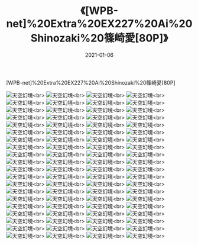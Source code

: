 ﻿---
layout: post
title: 《[WPB-net]%20Extra%20EX227%20Ai%20Shinozaki%20篠崎愛[80P]》
date: 2021-01-06
img: http://photo.orgx.cf/性感/2021/[WPB-net]%20Extra%20EX227%20Ai%20Shinozaki%20篠崎愛[80P]/000.jpg
tags: [美女,性感,泳衣]
---

[WPB-net]%20Extra%20EX227%20Ai%20Shinozaki%20篠崎愛[80P]



![天空幻境](http://photo.orgx.cf/性感/2021/[WPB-net]%20Extra%20EX227%20Ai%20Shinozaki%20篠崎愛[80P]/001.jpg''天空幻境'')<br>
![天空幻境](http://photo.orgx.cf/性感/2021/[WPB-net]%20Extra%20EX227%20Ai%20Shinozaki%20篠崎愛[80P]/002.jpg''天空幻境'')<br>
![天空幻境](http://photo.orgx.cf/性感/2021/[WPB-net]%20Extra%20EX227%20Ai%20Shinozaki%20篠崎愛[80P]/003.jpg''天空幻境'')<br>
![天空幻境](http://photo.orgx.cf/性感/2021/[WPB-net]%20Extra%20EX227%20Ai%20Shinozaki%20篠崎愛[80P]/004.jpg''天空幻境'')<br>
![天空幻境](http://photo.orgx.cf/性感/2021/[WPB-net]%20Extra%20EX227%20Ai%20Shinozaki%20篠崎愛[80P]/005.jpg''天空幻境'')<br>
![天空幻境](http://photo.orgx.cf/性感/2021/[WPB-net]%20Extra%20EX227%20Ai%20Shinozaki%20篠崎愛[80P]/006.jpg''天空幻境'')<br>
![天空幻境](http://photo.orgx.cf/性感/2021/[WPB-net]%20Extra%20EX227%20Ai%20Shinozaki%20篠崎愛[80P]/007.jpg''天空幻境'')<br>
![天空幻境](http://photo.orgx.cf/性感/2021/[WPB-net]%20Extra%20EX227%20Ai%20Shinozaki%20篠崎愛[80P]/008.jpg''天空幻境'')<br>
![天空幻境](http://photo.orgx.cf/性感/2021/[WPB-net]%20Extra%20EX227%20Ai%20Shinozaki%20篠崎愛[80P]/009.jpg''天空幻境'')<br>
![天空幻境](http://photo.orgx.cf/性感/2021/[WPB-net]%20Extra%20EX227%20Ai%20Shinozaki%20篠崎愛[80P]/010.jpg''天空幻境'')<br>
![天空幻境](http://photo.orgx.cf/性感/2021/[WPB-net]%20Extra%20EX227%20Ai%20Shinozaki%20篠崎愛[80P]/011.jpg''天空幻境'')<br>
![天空幻境](http://photo.orgx.cf/性感/2021/[WPB-net]%20Extra%20EX227%20Ai%20Shinozaki%20篠崎愛[80P]/012.jpg''天空幻境'')<br>
![天空幻境](http://photo.orgx.cf/性感/2021/[WPB-net]%20Extra%20EX227%20Ai%20Shinozaki%20篠崎愛[80P]/013.jpg''天空幻境'')<br>
![天空幻境](http://photo.orgx.cf/性感/2021/[WPB-net]%20Extra%20EX227%20Ai%20Shinozaki%20篠崎愛[80P]/014.jpg''天空幻境'')<br>
![天空幻境](http://photo.orgx.cf/性感/2021/[WPB-net]%20Extra%20EX227%20Ai%20Shinozaki%20篠崎愛[80P]/015.jpg''天空幻境'')<br>
![天空幻境](http://photo.orgx.cf/性感/2021/[WPB-net]%20Extra%20EX227%20Ai%20Shinozaki%20篠崎愛[80P]/016.jpg''天空幻境'')<br>
![天空幻境](http://photo.orgx.cf/性感/2021/[WPB-net]%20Extra%20EX227%20Ai%20Shinozaki%20篠崎愛[80P]/017.jpg''天空幻境'')<br>
![天空幻境](http://photo.orgx.cf/性感/2021/[WPB-net]%20Extra%20EX227%20Ai%20Shinozaki%20篠崎愛[80P]/018.jpg''天空幻境'')<br>
![天空幻境](http://photo.orgx.cf/性感/2021/[WPB-net]%20Extra%20EX227%20Ai%20Shinozaki%20篠崎愛[80P]/019.jpg''天空幻境'')<br>
![天空幻境](http://photo.orgx.cf/性感/2021/[WPB-net]%20Extra%20EX227%20Ai%20Shinozaki%20篠崎愛[80P]/020.jpg''天空幻境'')<br>
![天空幻境](http://photo.orgx.cf/性感/2021/[WPB-net]%20Extra%20EX227%20Ai%20Shinozaki%20篠崎愛[80P]/021.jpg''天空幻境'')<br>
![天空幻境](http://photo.orgx.cf/性感/2021/[WPB-net]%20Extra%20EX227%20Ai%20Shinozaki%20篠崎愛[80P]/022.jpg''天空幻境'')<br>
![天空幻境](http://photo.orgx.cf/性感/2021/[WPB-net]%20Extra%20EX227%20Ai%20Shinozaki%20篠崎愛[80P]/023.jpg''天空幻境'')<br>
![天空幻境](http://photo.orgx.cf/性感/2021/[WPB-net]%20Extra%20EX227%20Ai%20Shinozaki%20篠崎愛[80P]/024.jpg''天空幻境'')<br>
![天空幻境](http://photo.orgx.cf/性感/2021/[WPB-net]%20Extra%20EX227%20Ai%20Shinozaki%20篠崎愛[80P]/025.jpg''天空幻境'')<br>
![天空幻境](http://photo.orgx.cf/性感/2021/[WPB-net]%20Extra%20EX227%20Ai%20Shinozaki%20篠崎愛[80P]/026.jpg''天空幻境'')<br>
![天空幻境](http://photo.orgx.cf/性感/2021/[WPB-net]%20Extra%20EX227%20Ai%20Shinozaki%20篠崎愛[80P]/027.jpg''天空幻境'')<br>
![天空幻境](http://photo.orgx.cf/性感/2021/[WPB-net]%20Extra%20EX227%20Ai%20Shinozaki%20篠崎愛[80P]/028.jpg''天空幻境'')<br>
![天空幻境](http://photo.orgx.cf/性感/2021/[WPB-net]%20Extra%20EX227%20Ai%20Shinozaki%20篠崎愛[80P]/029.jpg''天空幻境'')<br>
![天空幻境](http://photo.orgx.cf/性感/2021/[WPB-net]%20Extra%20EX227%20Ai%20Shinozaki%20篠崎愛[80P]/030.jpg''天空幻境'')<br>
![天空幻境](http://photo.orgx.cf/性感/2021/[WPB-net]%20Extra%20EX227%20Ai%20Shinozaki%20篠崎愛[80P]/031.jpg''天空幻境'')<br>
![天空幻境](http://photo.orgx.cf/性感/2021/[WPB-net]%20Extra%20EX227%20Ai%20Shinozaki%20篠崎愛[80P]/032.jpg''天空幻境'')<br>
![天空幻境](http://photo.orgx.cf/性感/2021/[WPB-net]%20Extra%20EX227%20Ai%20Shinozaki%20篠崎愛[80P]/033.jpg''天空幻境'')<br>
![天空幻境](http://photo.orgx.cf/性感/2021/[WPB-net]%20Extra%20EX227%20Ai%20Shinozaki%20篠崎愛[80P]/034.jpg''天空幻境'')<br>
![天空幻境](http://photo.orgx.cf/性感/2021/[WPB-net]%20Extra%20EX227%20Ai%20Shinozaki%20篠崎愛[80P]/035.jpg''天空幻境'')<br>
![天空幻境](http://photo.orgx.cf/性感/2021/[WPB-net]%20Extra%20EX227%20Ai%20Shinozaki%20篠崎愛[80P]/036.jpg''天空幻境'')<br>
![天空幻境](http://photo.orgx.cf/性感/2021/[WPB-net]%20Extra%20EX227%20Ai%20Shinozaki%20篠崎愛[80P]/037.jpg''天空幻境'')<br>
![天空幻境](http://photo.orgx.cf/性感/2021/[WPB-net]%20Extra%20EX227%20Ai%20Shinozaki%20篠崎愛[80P]/038.jpg''天空幻境'')<br>
![天空幻境](http://photo.orgx.cf/性感/2021/[WPB-net]%20Extra%20EX227%20Ai%20Shinozaki%20篠崎愛[80P]/039.jpg''天空幻境'')<br>
![天空幻境](http://photo.orgx.cf/性感/2021/[WPB-net]%20Extra%20EX227%20Ai%20Shinozaki%20篠崎愛[80P]/040.jpg''天空幻境'')<br>
![天空幻境](http://photo.orgx.cf/性感/2021/[WPB-net]%20Extra%20EX227%20Ai%20Shinozaki%20篠崎愛[80P]/041.jpg''天空幻境'')<br>
![天空幻境](http://photo.orgx.cf/性感/2021/[WPB-net]%20Extra%20EX227%20Ai%20Shinozaki%20篠崎愛[80P]/042.jpg''天空幻境'')<br>
![天空幻境](http://photo.orgx.cf/性感/2021/[WPB-net]%20Extra%20EX227%20Ai%20Shinozaki%20篠崎愛[80P]/043.jpg''天空幻境'')<br>
![天空幻境](http://photo.orgx.cf/性感/2021/[WPB-net]%20Extra%20EX227%20Ai%20Shinozaki%20篠崎愛[80P]/044.jpg''天空幻境'')<br>
![天空幻境](http://photo.orgx.cf/性感/2021/[WPB-net]%20Extra%20EX227%20Ai%20Shinozaki%20篠崎愛[80P]/045.jpg''天空幻境'')<br>
![天空幻境](http://photo.orgx.cf/性感/2021/[WPB-net]%20Extra%20EX227%20Ai%20Shinozaki%20篠崎愛[80P]/046.jpg''天空幻境'')<br>
![天空幻境](http://photo.orgx.cf/性感/2021/[WPB-net]%20Extra%20EX227%20Ai%20Shinozaki%20篠崎愛[80P]/047.jpg''天空幻境'')<br>
![天空幻境](http://photo.orgx.cf/性感/2021/[WPB-net]%20Extra%20EX227%20Ai%20Shinozaki%20篠崎愛[80P]/048.jpg''天空幻境'')<br>
![天空幻境](http://photo.orgx.cf/性感/2021/[WPB-net]%20Extra%20EX227%20Ai%20Shinozaki%20篠崎愛[80P]/049.jpg''天空幻境'')<br>
![天空幻境](http://photo.orgx.cf/性感/2021/[WPB-net]%20Extra%20EX227%20Ai%20Shinozaki%20篠崎愛[80P]/050.jpg''天空幻境'')<br>
![天空幻境](http://photo.orgx.cf/性感/2021/[WPB-net]%20Extra%20EX227%20Ai%20Shinozaki%20篠崎愛[80P]/051.jpg''天空幻境'')<br>
![天空幻境](http://photo.orgx.cf/性感/2021/[WPB-net]%20Extra%20EX227%20Ai%20Shinozaki%20篠崎愛[80P]/052.jpg''天空幻境'')<br>
![天空幻境](http://photo.orgx.cf/性感/2021/[WPB-net]%20Extra%20EX227%20Ai%20Shinozaki%20篠崎愛[80P]/053.jpg''天空幻境'')<br>
![天空幻境](http://photo.orgx.cf/性感/2021/[WPB-net]%20Extra%20EX227%20Ai%20Shinozaki%20篠崎愛[80P]/054.jpg''天空幻境'')<br>
![天空幻境](http://photo.orgx.cf/性感/2021/[WPB-net]%20Extra%20EX227%20Ai%20Shinozaki%20篠崎愛[80P]/055.jpg''天空幻境'')<br>
![天空幻境](http://photo.orgx.cf/性感/2021/[WPB-net]%20Extra%20EX227%20Ai%20Shinozaki%20篠崎愛[80P]/056.jpg''天空幻境'')<br>
![天空幻境](http://photo.orgx.cf/性感/2021/[WPB-net]%20Extra%20EX227%20Ai%20Shinozaki%20篠崎愛[80P]/057.jpg''天空幻境'')<br>
![天空幻境](http://photo.orgx.cf/性感/2021/[WPB-net]%20Extra%20EX227%20Ai%20Shinozaki%20篠崎愛[80P]/058.jpg''天空幻境'')<br>
![天空幻境](http://photo.orgx.cf/性感/2021/[WPB-net]%20Extra%20EX227%20Ai%20Shinozaki%20篠崎愛[80P]/059.jpg''天空幻境'')<br>
![天空幻境](http://photo.orgx.cf/性感/2021/[WPB-net]%20Extra%20EX227%20Ai%20Shinozaki%20篠崎愛[80P]/060.jpg''天空幻境'')<br>
![天空幻境](http://photo.orgx.cf/性感/2021/[WPB-net]%20Extra%20EX227%20Ai%20Shinozaki%20篠崎愛[80P]/061.jpg''天空幻境'')<br>
![天空幻境](http://photo.orgx.cf/性感/2021/[WPB-net]%20Extra%20EX227%20Ai%20Shinozaki%20篠崎愛[80P]/062.jpg''天空幻境'')<br>
![天空幻境](http://photo.orgx.cf/性感/2021/[WPB-net]%20Extra%20EX227%20Ai%20Shinozaki%20篠崎愛[80P]/063.jpg''天空幻境'')<br>
![天空幻境](http://photo.orgx.cf/性感/2021/[WPB-net]%20Extra%20EX227%20Ai%20Shinozaki%20篠崎愛[80P]/064.jpg''天空幻境'')<br>
![天空幻境](http://photo.orgx.cf/性感/2021/[WPB-net]%20Extra%20EX227%20Ai%20Shinozaki%20篠崎愛[80P]/065.jpg''天空幻境'')<br>
![天空幻境](http://photo.orgx.cf/性感/2021/[WPB-net]%20Extra%20EX227%20Ai%20Shinozaki%20篠崎愛[80P]/066.jpg''天空幻境'')<br>
![天空幻境](http://photo.orgx.cf/性感/2021/[WPB-net]%20Extra%20EX227%20Ai%20Shinozaki%20篠崎愛[80P]/067.jpg''天空幻境'')<br>
![天空幻境](http://photo.orgx.cf/性感/2021/[WPB-net]%20Extra%20EX227%20Ai%20Shinozaki%20篠崎愛[80P]/068.jpg''天空幻境'')<br>
![天空幻境](http://photo.orgx.cf/性感/2021/[WPB-net]%20Extra%20EX227%20Ai%20Shinozaki%20篠崎愛[80P]/069.jpg''天空幻境'')<br>
![天空幻境](http://photo.orgx.cf/性感/2021/[WPB-net]%20Extra%20EX227%20Ai%20Shinozaki%20篠崎愛[80P]/070.jpg''天空幻境'')<br>
![天空幻境](http://photo.orgx.cf/性感/2021/[WPB-net]%20Extra%20EX227%20Ai%20Shinozaki%20篠崎愛[80P]/071.jpg''天空幻境'')<br>
![天空幻境](http://photo.orgx.cf/性感/2021/[WPB-net]%20Extra%20EX227%20Ai%20Shinozaki%20篠崎愛[80P]/072.jpg''天空幻境'')<br>
![天空幻境](http://photo.orgx.cf/性感/2021/[WPB-net]%20Extra%20EX227%20Ai%20Shinozaki%20篠崎愛[80P]/073.jpg''天空幻境'')<br>
![天空幻境](http://photo.orgx.cf/性感/2021/[WPB-net]%20Extra%20EX227%20Ai%20Shinozaki%20篠崎愛[80P]/074.jpg''天空幻境'')<br>
![天空幻境](http://photo.orgx.cf/性感/2021/[WPB-net]%20Extra%20EX227%20Ai%20Shinozaki%20篠崎愛[80P]/075.jpg''天空幻境'')<br>
![天空幻境](http://photo.orgx.cf/性感/2021/[WPB-net]%20Extra%20EX227%20Ai%20Shinozaki%20篠崎愛[80P]/076.jpg''天空幻境'')<br>
![天空幻境](http://photo.orgx.cf/性感/2021/[WPB-net]%20Extra%20EX227%20Ai%20Shinozaki%20篠崎愛[80P]/077.jpg''天空幻境'')<br>
![天空幻境](http://photo.orgx.cf/性感/2021/[WPB-net]%20Extra%20EX227%20Ai%20Shinozaki%20篠崎愛[80P]/078.jpg''天空幻境'')<br>
![天空幻境](http://photo.orgx.cf/性感/2021/[WPB-net]%20Extra%20EX227%20Ai%20Shinozaki%20篠崎愛[80P]/079.jpg''天空幻境'')<br>
![天空幻境](http://photo.orgx.cf/性感/2021/[WPB-net]%20Extra%20EX227%20Ai%20Shinozaki%20篠崎愛[80P]/080.jpg''天空幻境'')<br>